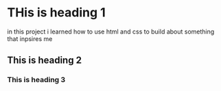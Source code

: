 # THis is heading 1

in this project i learned how to use html and css to build about something that inpsires me

## This is heading 2

### This is heading 3
